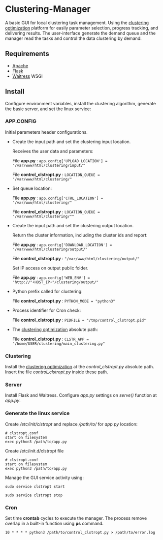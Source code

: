 # Clustering-Manager

A basic GUI for local clustering task management. Using the [clustering optimization](https://github.com/marcosspalenza/clustering_optimization) platform for easily parameter selection, progress tracking, and delivering results. The user-interface generate the demand queue and the manager read the tasks and control the data clustering by demand.

## Requirements

- [Apache](https://www.apache.org/)
- [Flask](https://flask.palletsprojects.com/en/1.1.x/)
- [Waitress](https://pypi.org/project/waitress/) WSGI

## Install

Configure environment variables, install the clustering algorithm, generate the basic server, and set the linux service:

### APP.CONFIG

Initial parameters header configurations.

- Create the input path and set the clustering input location.

	Receives the user data and parameters:

	File **app.py** : `app.config['UPLOAD_LOCATION'] = "/var/www/html/clustering/input/"`

	File **control_clstropt.py** : `LOCATION_QUEUE = "/var/www/html/clustering/"`

- Set queue location:

	File **app.py** : `app.config['CTRL_LOCATION'] = "/var/www/html/clustering/"`

	File **control_clstropt.py** : `LOCATION_QUEUE = "/var/www/html/clustering/""`

- Create the input path and set the clustering output location. 
	
	Return the cluster information, including the cluster ids and report:

	File **app.py** : `app.config['DOWNLOAD_LOCATION'] = "/var/www/html/clustering/output/"`

	File **control_clstropt.py** : `"/var/www/html/clustering/output/"`

	Set IP access on output public folder.

	File **app.py** : `app.config['WEB_ENV'] = "http://"+HOST_IP+"/clustering/output/"`

- Python prefix called for clustering:

	File **control_clstropt.py** : `PYTHON_MODE = "python3"`

- Process identifier for Cron check:

	File **control_clstropt.py** : `PIDFILE = "/tmp/control_clstropt.pid"`

- The [clustering optimization](https://github.com/marcosspalenza/clustering_optimization) absolute path:

	File **control_clstropt.py** : `CLSTR_APP = "/home/USER/clustering/main_clustering.py"`

### Clustering

Install the [clustering optimization](https://github.com/marcosspalenza/clustering_optimization) at the *control_clstropt.py* absolute path. Insert the file *control_clstropt.py* inside these path.

### Server

Install Flask and Waitress. Configure *app.py* settings on *serve()* function at *app.py*.

### Generate the linux service

Create */etc/init/clstropt* and replace */path/to/* for *app.py* location:

```
# clstropt.conf
start on filesystem
exec python3 /path/to/app.py
```

Create /etc/init.d/clstropt file

```
# clstropt.conf
start on filesystem
exec python3 /path/to/app.py
```

Manage the GUI service activity using:

`sudo service clstropt start`

`sudo service clstropt stop`

### Cron

Set time **crontab** cycles to execute the manager. The process remove overlap in a built-in function using **ps** command.

`10 * * * * python3 /path/to/control_clstropt.py > /path/to/error.log`